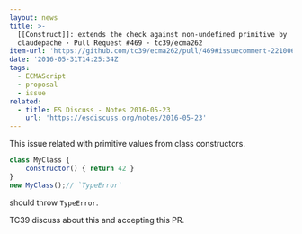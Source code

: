 ```yaml
---
layout: news
title: >-
  [[Construct]]: extends the check against non-undefined primitive by
  claudepache · Pull Request #469 · tc39/ecma262
item-url: 'https://github.com/tc39/ecma262/pull/469#issuecomment-221006335'
date: '2016-05-31T14:25:34Z'
tags:
  - ECMAScript
  - proposal
  - issue
related:
  - title: ES Discuss - Notes 2016-05-23
    url: 'https://esdiscuss.org/notes/2016-05-23'
---
```

This issue related with primitive values from class constructors.

```js
class MyClass {
	constructor() { return 42 } 
}
new MyClass();// `TypeError`
```

should throw `TypeError`.

TC39 discuss about this and accepting this PR.
